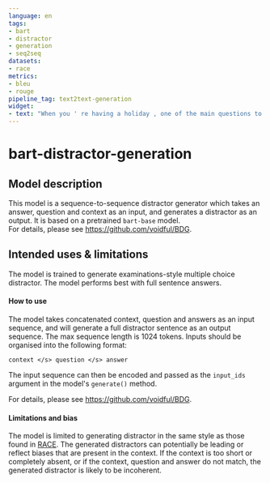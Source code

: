 ```yaml
---
language: en
tags:
- bart
- distractor
- generation
- seq2seq
datasets:
- race
metrics:
- bleu
- rouge
pipeline_tag: text2text-generation
widget:
- text: "When you ' re having a holiday , one of the main questions to ask is which hotel or apartment to choose . However , when it comes to France , you have another special choice : treehouses . In France , treehouses are offered to travelers as a new choice in many places . The price may be a little higher , but you do have a chance to _ your childhood memories . Alain Laurens , one of France ' s top treehouse designers , said , ' Most of the people might have the experience of building a den when they were young . And they like that feeling of freedom when they are children . ' Its fairy - tale style gives travelers a special feeling . It seems as if they are living as a forest king and enjoying the fresh air in the morning . Another kind of treehouse is the ' star cube ' . It gives travelers the chance of looking at the stars shining in the sky when they are going to sleep . Each ' star cube ' not only offers all the comfortable things that a hotel provides for travelers , but also gives them a chance to look for stars by using a telescope . The glass roof allows you to look at the stars from your bed . </s> The passage mainly tells us </s> treehouses in france."
---
```

# bart-distractor-generation

## Model description

This model is a sequence-to-sequence distractor generator which takes an answer, question and context as an input, and generates a distractor as an output. It is based on a pretrained `bart-base` model.        
For details, please see https://github.com/voidful/BDG.   

## Intended uses & limitations

The model is trained to generate examinations-style multiple choice distractor. The model performs best with full sentence answers.

#### How to use

The model takes concatenated context, question and answers as an input sequence, and will generate a full distractor sentence as an output sequence. The max sequence length is 1024 tokens. Inputs should be organised into the following format:
```
context </s> question </s> answer
```
The input sequence can then be encoded and passed as the `input_ids` argument in the model's `generate()` method.

For details, please see https://github.com/voidful/BDG.

#### Limitations and bias

The model is limited to generating distractor in the same style as those found in [RACE](https://www.aclweb.org/anthology/D17-1082/). The generated distractors can potentially be leading or reflect biases that are present in the context. If the context is too short or completely absent, or if the context, question and answer do not match, the generated distractor is likely to be incoherent.